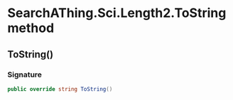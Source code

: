 # SearchAThing.Sci.Length2.ToString method
## ToString()
### Signature
```csharp
public override string ToString()
```
